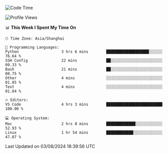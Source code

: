 <!--START_SECTION:waka-->
![Code Time](http://img.shields.io/badge/Code%20Time-462%20hrs%2036%20mins-blue)

![Profile Views](http://img.shields.io/badge/Profile%20Views-2-blue)

📊 **This Week I Spent My Time On** 

```text
🕑︎ Time Zone: Asia/Shanghai

💬 Programming Languages: 
Python                   3 hrs 6 mins        ███████████████████░░░░░░   76.64 % 
SSH Config               22 mins             ██░░░░░░░░░░░░░░░░░░░░░░░   09.33 % 
Bash                     21 mins             ██░░░░░░░░░░░░░░░░░░░░░░░   08.75 % 
Other                    4 mins              ░░░░░░░░░░░░░░░░░░░░░░░░░   01.85 % 
Text                     4 mins              ░░░░░░░░░░░░░░░░░░░░░░░░░   01.84 % 

🔥 Editors: 
VS Code                  4 hrs 3 mins        █████████████████████████   100.00 % 

💻 Operating System: 
Mac                      2 hrs 8 mins        █████████████░░░░░░░░░░░░   52.93 % 
Linux                    1 hr 54 mins        ████████████░░░░░░░░░░░░░   47.07 % 
```


 Last Updated on 03/08/2024 18:39:56 UTC
<!--END_SECTION:waka-->
